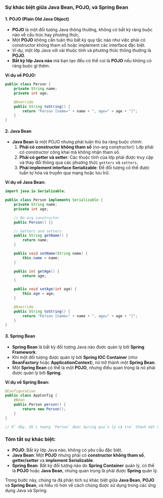 ### Sự khác biệt giữa **Java Bean**, **POJO**, và **Spring Bean**

#### 1. **POJO** (Plain Old Java Object)
- **POJO** là một đối tượng Java thông thường, không có bất kỳ ràng buộc nào về cấu trúc hay phương thức.
- Một **POJO** không cần tuân thủ bất kỳ quy tắc nào như việc phải có constructor không tham số hoặc implement các interface đặc biệt.
- Ví dụ, một lớp Java với vài thuộc tính và phương thức thông thường là **POJO**.
- **Bất kỳ lớp Java nào** mà bạn tạo đều có thể coi là **POJO** nếu không có ràng buộc gì thêm.
  
**Ví dụ về POJO:**
```java
public class Person {
    private String name;
    private int age;

    @Override
    public String toString() {
        return "Person [name=" + name + ", age=" + age + "]";
    }
}
```

#### 2. **Java Bean**
- **Java Bean** là một POJO nhưng phải tuân thủ ba ràng buộc chính:
  1. **Phải có constructor không tham số** (no-arg constructor): Lớp phải có constructor công khai mà không nhận tham số.
  2. **Phải có getter và setter**: Các thuộc tính của lớp phải được truy cập và thay đổi thông qua các phương thức `getters` và `setters`.
  3. **Phải implement interface Serializable**: Để đối tượng có thể được tuần tự hóa và truyền qua mạng hoặc lưu trữ.

**Ví dụ về Java Bean:**
```java
import java.io.Serializable;

public class Person implements Serializable {
    private String name;
    private int age;

    // No-arg constructor
    public Person() {}

    // Getters and setters
    public String getName() {
        return name;
    }

    public void setName(String name) {
        this.name = name;
    }

    public int getAge() {
        return age;
    }

    public void setAge(int age) {
        this.age = age;
    }

    @Override
    public String toString() {
        return "Person [name=" + name + ", age=" + age + "]";
    }
}
```

#### 3. **Spring Bean**
- **Spring Bean** là bất kỳ đối tượng Java nào được quản lý bởi **Spring Framework**.
- Khi một đối tượng được quản lý bởi **Spring IOC Container** (như **BeanFactory** hoặc **ApplicationContext**), nó trở thành một **Spring Bean**.
- Một **Spring Bean** có thể là một **POJO**, nhưng điều quan trọng là nó phải được quản lý bởi **Spring**.

**Ví dụ về Spring Bean:**
```java
@Configuration
public class AppConfig {
    @Bean
    public Person person() {
        return new Person();
    }
}

// Ở đây, đối tượng `Person` được Spring quản lý và trở thành một Spring Bean.
```

### Tóm tắt sự khác biệt:
- **POJO**: Bất kỳ lớp Java nào, không có yêu cầu đặc biệt.
- **Java Bean**: Một **POJO** nhưng phải có **constructor không tham số**, **getter/setter** và **implement Serializable**.
- **Spring Bean**: Bất kỳ đối tượng nào do **Spring Container** quản lý, có thể là **POJO** hoặc **Java Bean**, nhưng quan trọng là phải được **Spring** quản lý.

Trong bước này, chúng ta đã phân tích sự khác biệt giữa **Java Bean**, **POJO** và **Spring Bean**, và hiểu rõ hơn về cách chúng được sử dụng trong các ứng dụng Java và Spring.
